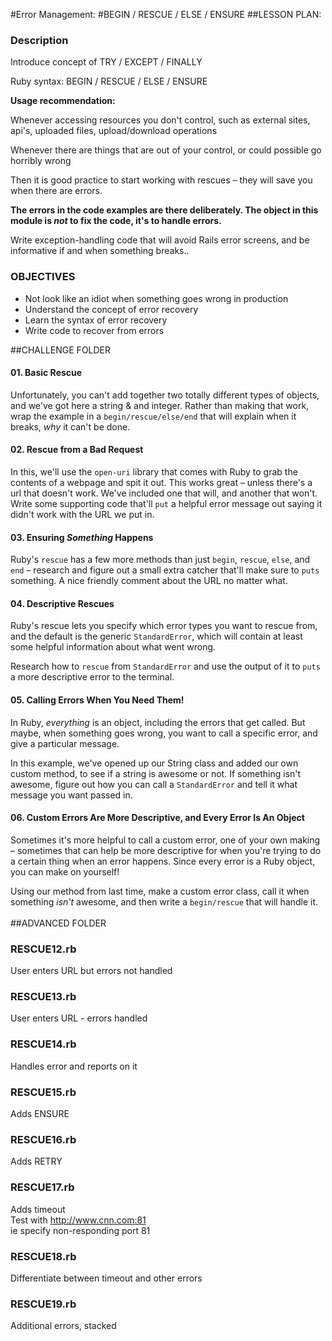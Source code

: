 
#Error Management:
#BEGIN / RESCUE / ELSE / ENSURE
##LESSON PLAN: 




### Description

Introduce concept of TRY / EXCEPT / FINALLY  

Ruby syntax: BEGIN / RESCUE / ELSE / ENSURE  

**Usage recommendation:**

Whenever accessing resources you don't control, such as external sites, api's, uploaded files, upload/download operations  

Whenever there are  things that are out of your control, or could possible go horribly wrong  

Then it is good practice to start working with rescues – they will save you when there are errors.

**The errors in the code examples are there deliberately.  The object in this module is *not* to fix the code, it's to handle errors.**   

Write exception-handling code that will avoid Rails error screens, and be informative if and when something breaks..

### OBJECTIVES
- Not look like an idiot when something goes wrong in production  
- Understand the concept of error recovery
- Learn the syntax of error recovery
- Write code to recover from errors

##CHALLENGE FOLDER
#### 01. Basic Rescue

Unfortunately, you can't add together two totally different types of objects, and we've got here a string & and integer. Rather than making that work, wrap the example in a ``begin/rescue/else/end`` that will explain when it breaks, *why* it can't be done.

#### 02. Rescue from a Bad Request

In this, we'll use the ``open-uri`` library that comes with Ruby to grab the contents of a webpage and spit it out. This works great – unless there's a url that doesn't work. We've included one that will, and another that won't. Write some supporting code that'll ``put`` a helpful error message out saying it didn't work with the URL we put in.

#### 03. Ensuring *Something* Happens

Ruby's ``rescue`` has a few more methods than just ``begin``, ``rescue``, ``else``, and ``end`` – research and figure out a small extra catcher that'll make sure to ``puts`` something. A nice friendly comment about the URL no matter what.

#### 04. Descriptive Rescues

Ruby's rescue lets you specify which error types you want to rescue from, and the default is the generic ``StandardError``, which will contain at least some helpful information about what went wrong. 

Research how to ``rescue`` from ``StandardError`` and use the output of it to ``puts`` a more descriptive error to the terminal.

#### 05. Calling Errors When You Need Them!

In Ruby, *everything* is an object, including the errors that get called. But maybe, when something goes wrong, you want to call a specific error, and give a particular message.

In this example, we've opened up our String class and added our own custom method, to see if a string is awesome or not. If something isn't awesome, figure out how you can call a ``StandardError`` and tell it what message you want passed in.

#### 06. Custom Errors Are More Descriptive, and Every Error Is An Object

Sometimes it's more helpful to call a custom error, one of your own making – sometimes that can help be more descriptive for when you're trying to do a certain thing when an error happens. Since every error is a Ruby object, you can make on yourself! 

Using our method from last time, make a custom error class, call it when something *isn't* awesome, and then write a ``begin/rescue`` that will handle it.  
<br>
##ADVANCED FOLDER


### RESCUE12.rb  
User enters URL but errors not handled   

### RESCUE13.rb  
User enters URL - errors handled  

### RESCUE14.rb  
Handles error and reports on it  

### RESCUE15.rb  
Adds ENSURE  

### RESCUE16.rb  
Adds RETRY  

### RESCUE17.rb  
Adds timeout  
Test with http://www.cnn.com:81  
ie specify non-responding port 81  

### RESCUE18.rb
Differentiate between timeout and other errors  

### RESCUE19.rb
Additional errors, stacked  


